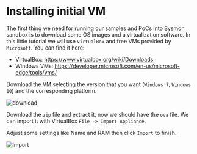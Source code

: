 # Installing initial VM

The first thing we need for running our samples and PoCs into Sysmon sandbox is to download some OS images and a virtualization software. In this little tutorial we will use `VirtualBox` and free VMs provided by `Microsoft`. You can find it here:

* VirtualBox: https://www.virtualbox.org/wiki/Downloads
* Windows VMs: https://developer.microsoft.com/en-us/microsoft-edge/tools/vms/

Download the VM selecting the version that you want (`Windows 7`, `Windows 10`) and the corresponding platform.

![download](https://camo.githubusercontent.com/20c98473bbd714224a4c5c42084799b0f76ea147/68747470733a2f2f692e696d6775722e636f6d2f596c56387a624c2e706e67)

Download the `zip` file and extract it, now we should have the `ova` file. We can import it with VirtualBox `File -> Import Appliance`. 

Adjust some settings like Name and RAM then click `Import` to finish.

![Import](https://camo.githubusercontent.com/e2c251be29d12d14d6bb14d12bdfcd16022709ff/68747470733a2f2f692e696d6775722e636f6d2f4e436c703232462e706e67)
